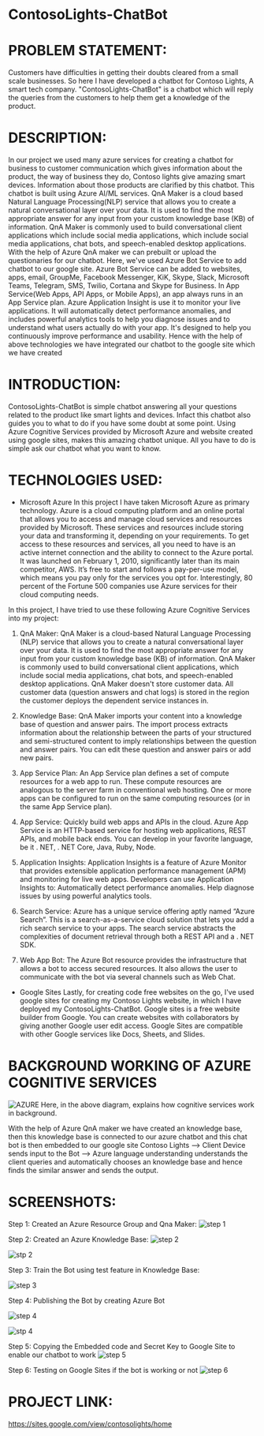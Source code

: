 # ContosoLights-ChatBot
# PROBLEM STATEMENT:
Customers have difficulties in getting their doubts cleared from a small scale businesses. So here I have developed a chatbot for Contoso Lights, A smart tech company. "ContosoLights-ChatBot" is a chatbot which will reply the queries from the customers to help them get a knowledge of the product.

# DESCRIPTION:
In our project we used many azure services for creating a chatbot for business to customer communication which gives information about the product, the way of business they do, Contoso lights give amazing smart devices. Information about those products are clarified by this chatbot. This chatbot is built using Azure AI/ML services. QnA Maker is a cloud based Natural Language Processing(NLP) service that allows you to create a natural conversational layer over your data. It is used to find the most appropriate answer for any input from your custom knowledge base (KB) of information. QnA Maker is commonly used to build conversational client applications which include social media applications, which include social media applications, chat bots, and speech-enabled desktop applications. With the help of Azure QnA maker we can prebuilt or upload the questionaries for our chatbot. Here, we've used Azure Bot Service to add chatbot to our google site. Azure Bot Service can be added to websites, apps, email, GroupMe, Facebook Messenger, KiK, Skype, Slack, Microsoft Teams, Telegram, SMS, Twilio, Cortana and Skype for Business. In App Service(Web Apps, API Apps, or Mobile Apps), an app always runs in an App Service plan. Azure Application Insight is use it to monitor your live applications. It will automatically detect performance anomalies, and includes powerful analytics tools to help you diagnose issues and to understand what users actually do with your app. It's designed to help you continuously improve performance and usability. Hence with the help of above technologies we have integrated our chatbot to the google site which we have created

# INTRODUCTION:
ContosoLights-ChatBot is simple chatbot answering all your questions related to the product like smart lights and devices. Infact this chatbot also guides you to what to do if you have some doubt at some point. Using Azure Cognitive Services provided by Microsoft Azure and website created using google sites, makes this amazing chatbot unique. All you have to do is simple ask our chatbot what you want to know.

# TECHNOLOGIES USED:
  * Microsoft Azure
In this project I have taken Microsoft Azure as primary technology. Azure is a cloud computing platform and an online portal that allows you to access and manage cloud services and resources provided by Microsoft. These services and resources include storing your data and transforming it, depending on your requirements. To get access to these resources and services, all you need to have is an active internet connection and the ability to connect to the Azure portal. It was launched on February 1, 2010, significantly later than its main competitor, AWS. It’s free to start and follows a pay-per-use model, which means you pay only for the services you opt for. Interestingly, 80 percent of the Fortune 500 companies use Azure services for their cloud computing needs.

In this project, I have tried to use these following Azure Cognitive Services into my project:

1. QnA Maker: QnA Maker is a cloud-based Natural Language Processing (NLP) service that allows you to create a natural conversational layer over your data. It is used to find the most appropriate answer for any input from your custom knowledge base (KB) of information. QnA Maker is commonly used to build conversational client applications, which include social media applications, chat bots, and speech-enabled desktop applications. QnA Maker doesn't store customer data. All customer data (question answers and chat logs) is stored in the region the customer deploys the dependent service instances in.

2. Knowledge Base: QnA Maker imports your content into a knowledge base of question and answer pairs. The import process extracts information about the relationship between the parts of your structured and semi-structured content to imply relationships between the question and answer pairs. You can edit these question and answer pairs or add new pairs.

3. App Service Plan: An App Service plan defines a set of compute resources for a web app to run. These compute resources are analogous to the server farm in conventional web hosting. One or more apps can be configured to run on the same computing resources (or in the same App Service plan).

4. App Service: Quickly build web apps and APIs in the cloud. Azure App Service is an HTTP-based service for hosting web applications, REST APIs, and mobile back ends. You can develop in your favorite language, be it . NET, . NET Core, Java, Ruby, Node.

5. Application Insights: Application Insights is a feature of Azure Monitor that provides extensible application performance management (APM) and monitoring for live web apps. Developers can use Application Insights to: Automatically detect performance anomalies. Help diagnose issues by using powerful analytics tools.

6. Search Service: Azure has a unique service offering aptly named “Azure Search”. This is a search-as-a-service cloud solution that lets you add a rich search service to your apps. The search service abstracts the complexities of document retrieval through both a REST API and a . NET SDK.

7. Web App Bot: The Azure Bot resource provides the infrastructure that allows a bot to access secured resources. It also allows the user to communicate with the bot via several channels such as Web Chat.

* Google Sites
Lastly, for creating code free websites on the go, I've used google sites for creating my Contoso Lights website, in which I have deployed my ContosoLights-ChatBot. Google sites is a free website builder from Google. You can create websites with collaborators by giving another Google user edit access. Google Sites are compatible with other Google services like Docs, Sheets, and Slides.

# BACKGROUND WORKING OF AZURE COGNITIVE SERVICES
![AZURE](https://user-images.githubusercontent.com/86511074/159109741-de750081-c59c-4b93-bfda-357e6e6ef282.jpg)
Here, in the above diagram, explains how cognitive services work in background.

With the help of Azure QnA maker we have created an knowledge base, then this knowledge base is connected to our azure chatbot and this chat bot is then embedded to our google site Contoso Lights --> Client Device sends input to the Bot --> Azure language understanding understands the client queries and automatically chooses an knowledge base and hence finds the similar answer and sends the output.

# SCREENSHOTS:
Step 1: Created an Azure Resource Group and Qna Maker:
![step 1](https://user-images.githubusercontent.com/86511074/159110012-8ffa9015-1918-4e9e-8488-31f63930242b.png)

Step 2: Created an Azure Knowledge Base:
![step 2](https://user-images.githubusercontent.com/86511074/159110112-43275a52-b14c-48d3-83db-6df446736cbd.png)

![stp 2](https://user-images.githubusercontent.com/86511074/159110153-24ef36f4-d0fc-4bdd-a027-a18d194eb9b0.png)

Step 3: Train the Bot using test feature in Knowledge Base:


![step 3](https://user-images.githubusercontent.com/86511074/159110254-a8d8c32b-8f2a-4251-9592-8c8c3e5012b8.png)

Step 4: Publishing the Bot by creating Azure Bot

![step 4](https://user-images.githubusercontent.com/86511074/159110311-1ce29813-00fb-4e1a-b22a-81a764310898.png)

![stp 4](https://user-images.githubusercontent.com/86511074/159110343-eeb42b14-9444-41cb-a46e-25ec94557e7a.png)

Step 5: Copying the Embedded code and Secret Key to Google Site to enable our chatbot to work
![step 5](https://user-images.githubusercontent.com/86511074/159110405-4aca41c1-8079-403b-86df-0323ef5d2ad0.png)

Step 6: Testing on Google Sites if the bot is working or not
![step 6](https://user-images.githubusercontent.com/86511074/159110453-15e65dd3-be5b-4af4-84ee-0b29c2001a76.png)


# PROJECT LINK:
https://sites.google.com/view/contosolights/home
